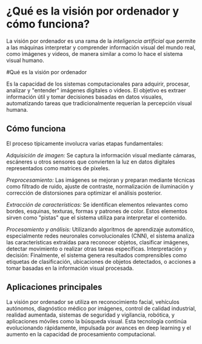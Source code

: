 # ¿Qué es la visión por ordenador y cómo funciona?

La visión por ordenador es una rama de la *inteligencia artificial* que permite a las máquinas interpretar y comprender información visual del mundo real, como imágenes y videos, de manera similar a como lo hace el sistema visual humano.

#Qué es la visión por ordenador

Es la capacidad de los sistemas computacionales para adquirir, procesar, analizar y "entender" imágenes digitales o videos. El objetivo es extraer información útil y tomar decisiones basadas en datos visuales, automatizando tareas que tradicionalmente requerían la percepción visual humana.

## Cómo funciona
El proceso típicamente involucra varias etapas fundamentales:

*Adquisición de imagen:* Se captura la información visual mediante cámaras, escáneres u otros sensores que convierten la luz en datos digitales representados como matrices de píxeles.

*Preprocesamiento:* Las imágenes se mejoran y preparan mediante técnicas como filtrado de ruido, ajuste de contraste, normalización de iluminación y corrección de distorsiones para optimizar el análisis posterior.

*Extracción de características:* Se identifican elementos relevantes como bordes, esquinas, texturas, formas y patrones de color. Estos elementos sirven como "pistas" que el sistema utiliza para interpretar el contenido.

*Procesamiento y análisis:* Utilizando algoritmos de aprendizaje automático, especialmente redes neuronales convolucionales (CNN), el sistema analiza las características extraídas para reconocer objetos, clasificar imágenes, detectar movimiento o realizar otras tareas específicas.
Interpretación y decisión: Finalmente, el sistema genera resultados comprensibles como etiquetas de clasificación, ubicaciones de objetos detectados, o acciones a tomar basadas en la información visual procesada.

## Aplicaciones principales
La visión por ordenador se utiliza en reconocimiento facial, vehículos autónomos, diagnóstico médico por imágenes, control de calidad industrial, realidad aumentada, sistemas de seguridad y vigilancia, robótica, y aplicaciones móviles como la búsqueda visual.
Esta tecnología continúa evolucionando rápidamente, impulsada por avances en deep learning y el aumento en la capacidad de procesamiento computacional.